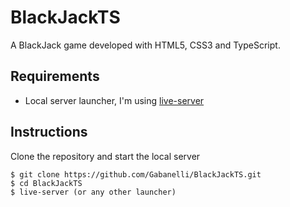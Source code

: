 # BlackJackTS

A BlackJack game developed with HTML5, CSS3 and TypeScript.

## Requirements
* Local server launcher, I'm using [live-server](https://www.npmjs.com/package/live-server)

## Instructions
Clone the repository and start the local server
```
$ git clone https://github.com/Gabanelli/BlackJackTS.git
$ cd BlackJackTS
$ live-server (or any other launcher)
```
